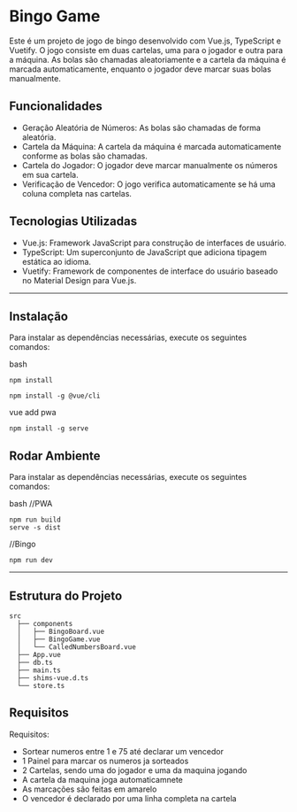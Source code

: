 # Bingo Game

Este é um projeto de jogo de bingo desenvolvido com Vue.js, TypeScript e Vuetify. O jogo consiste em duas cartelas, uma para o jogador e outra para a máquina. As bolas são chamadas aleatoriamente e a cartela da máquina é marcada automaticamente, enquanto o jogador deve marcar suas bolas manualmente.

## Funcionalidades

- Geração Aleatória de Números: As bolas são chamadas de forma aleatória.
- Cartela da Máquina: A cartela da máquina é marcada automaticamente conforme as bolas são chamadas.
- Cartela do Jogador: O jogador deve marcar manualmente os números em sua cartela.
- Verificação de Vencedor: O jogo verifica automaticamente se há uma coluna completa nas cartelas.

## Tecnologias Utilizadas

- Vue.js: Framework JavaScript para construção de interfaces de usuário.
- TypeScript: Um superconjunto de JavaScript que adiciona tipagem estática ao idioma.
- Vuetify: Framework de componentes de interface do usuário baseado no Material Design para Vue.js.

---

## Instalação
Para instalar as dependências necessárias, execute os seguintes comandos:

bash
```
npm install
```
```
npm install -g @vue/cli
```
vue add pwa
```
npm install -g serve
```

## Rodar Ambiente
Para instalar as dependências necessárias, execute os seguintes comandos:

bash
//PWA
```
npm run build
serve -s dist
```
//Bingo
```
npm run dev
```

---

## Estrutura do Projeto

```plaintext
src
  ├── components
  │   ├── BingoBoard.vue
  │   ├── BingoGame.vue
  │   └── CalledNumbersBoard.vue
  ├── App.vue
  ├── db.ts
  ├── main.ts
  ├── shims-vue.d.ts
  └── store.ts
```

## Requisitos

Requisitos:

- Sortear numeros entre 1 e 75 até declarar um vencedor
- 1 Painel para marcar os numeros ja sorteados
- 2 Cartelas, sendo uma do jogador e uma da maquina jogando
- A cartela da maquina joga automaticamnete
- As marcações são feitas em amarelo
- O vencedor é declarado por uma linha completa na cartela
